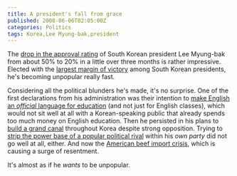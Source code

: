 ```yaml
---
title: A president's fall from grace
published: 2008-06-06T02:05:00Z
categories: Politics
tags: Korea,Lee Myung-bak,president
---
```


<p>
The <a href="http://www.economist.com/world/asia/displaystory.cfm?story_id=11508262">drop in the approval rating</a> of South Korean president Lee Myung-bak from about 50% to 20% in a little over three months is rather impressive.  Elected with the <a href="http://rokdrop.com/2007/12/20/lee-myung-bak-elected-next-president-of-korea/">largest margin of victory</a> among South Korean presidents, he's becoming unpopular really fast.
</p>

<!--more-->

<p>
Considering all the political blunders he's made, it's no surprise.  One of the first declarations from his administration was their intention to <a href="http://www.koreatimes.co.kr/www/news/nation/2008/01/116_17811.html">make English an <em>official</em> language for education</a> (and not just for English classes), which would not sit well at all with a Korean-speaking public that already spends too much money on English education.  Then he persisted in his plans to <a href="http://www.koreatimes.co.kr/www/news/nation/2008/06/116_25341.html">build a grand canal</a> throughout Korea despite strong opposition.  Trying to <a href="http://www.heritage.org/Press/Commentary/ed040808a.cfm">strip the power base of a popular political rival</a> within his <em>own party</em> did not go well at all, either.  And now the <a href="http://ap.google.com/article/ALeqM5gliEd1Bi_qB68ysYSDK2b_vze2ygD91185R81">American beef import crisis</a>, which is causing a surge of resentment.
</p>

<p>
It's almost as if he <em>wants</em> to be unpopular.
</p>

